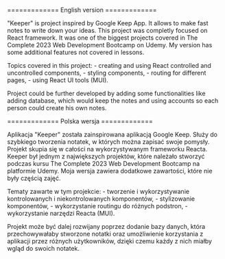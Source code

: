 ============= English version =============

"Keeper" is project inspired by Google Keep App. It allows to make fast
notes to write down your ideas. This project was completly focused on
React framework. It was one of the biggest projects covered in The
Complete 2023 Web Development Bootcamp on Udemy. My version has some
additional features not covered in lessons.

Topics covered in this project:
	- creating and using React controlled and uncontrolled components,
	- styling components,
	- routing for different pages,
	- using React UI tools (MUI).

Project could be further developed by adding some functionalities like
adding database, which would keep the notes and using accounts so each
person could create his own notes.

============= Polska wersja =============

Aplikacja "Keeper" została zainspirowana aplikacją Google Keep. Służy do szybkiego 
tworzenia notatek, w których można zapisać swoje pomysły. Projekt skupia się w 
całości na wykorzystywanym frameworku Reacta. Keeper był jednym z największych 
projektów, które należało stworzyć podczas kursu The Complete 2023 Web Development 
Bootcamp na platformie Udemy. Moja wersja zawiera dodatkowe zawartości, które
nie były częścią zajęć.

Tematy zawarte w tym projekcie:
	- tworzenie i wykorzystywanie kontrolowanych i niekontrolowanych komponentów,
	- stylizowanie komponentów,
	- wykorzystanie routingu do różnych podstron,
	- wykorzystanie narzędzi Reacta (MUI).

Projekt może być dalej rozwijany poprzez dodanie bazy danych, która przechowywałaby
stworzone notatki oraz umożliwienie korzystania z aplikacji przez różnych użytkowników,
dzięki czemu każdy z nich miałby wgląd do swoich notatek.